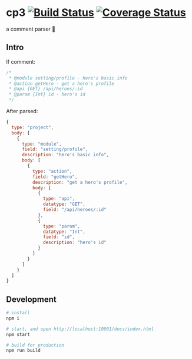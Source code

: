 # cp3 [![Build Status](https://travis-ci.org/DrakeLeung/couple.svg?branch=master)](https://travis-ci.org/DrakeLeung/couple) [![Coverage Status](https://coveralls.io/repos/github/DrakeLeung/couple/badge.svg?branch=master)](https://coveralls.io/github/DrakeLeung/couple?branch=master)

a comment parser 🌵 

## Intro
If comment:

```javascript
/*
 * @module setting/profile - hero's basic info
 * @action getHero - get a hero's profile
 * @api {GET} /api/heroes/:id
 * @param {Int} id - hero's id
 */
```

After parsed:

```javascript
{
  type: "project",
  body: [
    {
      type: "module",
      field: "setting/profile",
      description: "hero's basic info",
      body: [
        {
          type: "action",
          field: "getHero",
          description: "get a hero's profile",
          body: [
            {
              type: "api",
              datatype: "GET",
              field: "/api/heroes/:id"
            },
            {
              type: "param",
              datatype: "Int",
              field: "id",
              description: "hero's id"
            }
          ]
        }
      ]
    }
  ]
}
```

## Development

```bash
# install
npm i

# start, and open http://localhost:10001/docs/index.html
npm start

# build for production
npm run build
```
